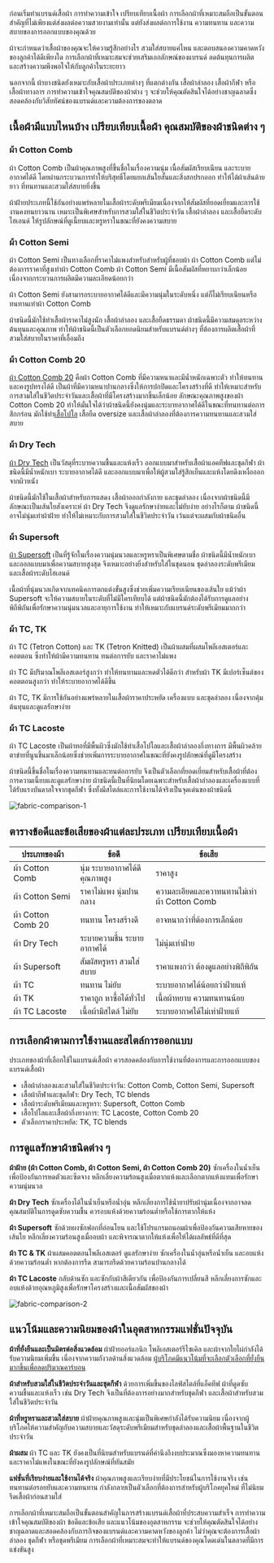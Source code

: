 ก่อนเริ่มทำแบรนด์เสื้อผ้า การทำความเข้าใจ เปรียบเทียบเนื้อผ้า การเลือกผ้าที่เหมาะสมถือเป็นขั้นตอนสำคัญที่ไม่เพียงแต่ส่งผลต่อความสวยงามเท่านั้น แต่ยังส่งผลต่อการใช้งาน ความทนทาน และความสบายของการออกแบบของคุณด้วย

ผ้าจะกำหนดว่าเสื้อผ้าของคุณจะให้ความรู้สึกอย่างไร สวมใส่สบายแค่ไหน และตอบสนองความคาดหวังของลูกค้าได้ดีเพียงใด การเลือกผ้าที่เหมาะสมจะช่วยเสริมเอกลักษณ์ของแบรนด์ ลดต้นทุนการผลิต และสร้างความพึงพอใจให้กับลูกค้าในระยะยาว

นอกจากนี้ ผ้าบางชนิดยังเหมาะกับเสื้อผ้าประเภทต่างๆ ที่แตกต่างกัน เสื้อผ้าลำลอง เสื้อผ้ากีฬา หรือเสื้อผ้าทางการ การทำความเข้าใจคุณสมบัติของผ้าต่าง ๆ จะช่วยให้คุณตัดสินใจได้อย่างชาญฉลาดซึ่งสอดคล้องกับวิสัยทัศน์ของแบรนด์และความต้องการของตลาด

## เนื้อผ้ามีแบบไหนบ้าง เปรียบเทียบเนื้อผ้า คุณสมบัติของผ้าชนิดต่าง ๆ

### ผ้า Cotton Comb

ผ้า Cotton Comb เป็นผ้าคุณภาพสูงที่ขึ้นชื่อในเรื่องความนุ่ม เนื้อสัมผัสเรียบเนียน และระบายอากาศได้ดี โดยผ่านกระบวนการทำให้บริสุทธิ์โดยแยกเส้นใยสั้นและสิ่งสกปรกออก ทำให้ได้ผ้าเส้นด้ายยาว ที่ทนทานและสวมใส่สบายยิ่งขึ้น

ผ้าฝ้ายประเภทนี้ใช้กันอย่างแพร่หลายในเสื้อผ้าระดับพรีเมียมเนื่องจากให้สัมผัสที่ยอดเยี่ยมและการใช้งานคงทนยาวนาน เหมาะเป็นพิเศษสำหรับการสวมใส่ในชีวิตประจำวัน เสื้อผ้าลำลอง และเสื้อยืดระดับไฮเอนด์ ให้รูปลักษณ์ที่ดูเนี้ยบและหรูหราในขณะที่ยังคงความสบาย

### ผ้า Cotton Semi

ผ้า Cotton Semi เป็นทางเลือกที่ราคาไม่แพงสำหรับสำหรับผู้ที่ชอบผ้า ผ้า Cotton Comb แต่ไม่ต้องการราคาที่สูงเท่าผ้า Cotton Comb ผ้า Cotton Semi มีเนื้อสัมผัสที่หยาบกว่าเล็กน้อยเนื่องจากกระบวนการผลิตมีความละเอียดน้อยกว่า

ผ้า Cotton Semi ยังสามารถระบายอากาศได้ดีและมีความนุ่มในระดับหนึ่ง แต่ก็ไม่เรียบเนียนหรือทนทานเท่าผ้า Cotton Comb

ผ้าชนิดนี้มักใช้ทำเสื้อผ้าราคาไม่สูงนัก เสื้อผ้าลำลอง และเสื้อยืดธรรมดา ผ้าชนิดนี้มีความสมดุลระหว่างต้นทุนและคุณภาพ ทำให้ผ้าชนิดนี้เป็นตัวเลือกยอดนิยมสำหรับแบรนด์ต่างๆ ที่ต้องการผลิตเสื้อผ้าที่สวมใส่สบายในราคาที่เอื้อมถึง

### ผ้า Cotton Comb 20

[ผ้า Cotton Comb 20](cotton-comb-20-t-shirt) คือผ้า Cotton Comb ที่มีความหนาและมีน้ำหนักเฉพาะตัว ทำให้ทนทานและคงรูปทรงได้ดี เป็นผ้าที่มีความหนาปานกลางซึ่งให้การปกปิดและโครงสร้างที่ดี ทำให้เหมาะสำหรับการสวมใส่ในชีวิตประจำวันและเสื้อผ้าที่มีโครงสร้างมากขึ้นเล็กน้อย ลักษณะคุณภาพสูงของผ้า Cotton Comb 20 ทำให้มั่นใจได้ว่าผ้าชนิดนี้ยังคงนุ่มและระบายอากาศได้ดีในขณะที่ทนทานต่อการสึกกร่อน มักใช้ทำ[เสื้อโปโล](polo) เสื้อยืด oversize และเสื้อผ้าลำลองที่ต้องการความทนทานและสวมใส่สบาย

### ผ้า Dry Tech

[ผ้า Dry Tech](what-is-dry-tech-fabric-polo-shirt) เป็นวัสดุที่ระบายความชื้นและแห้งเร็ว ออกแบบมาสำหรับเสื้อผ้าแอคทีฟและชุดกีฬา ผ้าชนิดนี้มีน้ำหนักเบา ระบายอากาศได้ดี และออกแบบมาเพื่อให้ผู้สวมใส่รู้สึกเย็นและแห้งโดยดึงเหงื่อออกจากผิวหนัง

ผ้าชนิดนี้มักใช้ในเสื้อผ้าสำหรับการแสดง เสื้อผ้าออกกำลังกาย และชุดลำลอง เนื่องจากผ้าชนิดนี้มีลักษณะเป็นเส้นใยสังเคราะห์ ผ้า Dry Tech จึงดูแลรักษาง่ายและไม่ยับง่าย อย่างไรก็ตาม ผ้าชนิดนี้อาจไม่นุ่มเท่าผ้าฝ้าย ทำให้ไม่เหมาะกับการสวมใส่ในชีวิตประจำวัน เว้นแต่จะผสมกับผ้าชนิดอื่น

### ผ้า Supersoft

[ผ้า Supersoft](what-is-supersoft) เป็นที่รู้จักในเรื่องความนุ่มนวลและหรูหราเป็นพิเศษตามชื่อ ผ้าชนิดนี้มีน้ำหนักเบาและออกแบบมาเพื่อความสบายสูงสุด จึงเหมาะอย่างยิ่งสำหรับใส่ในชุดนอน ชุดลำลองระดับพรีเมียม และเสื้อผ้าระดับไฮเอนด์

เนื้อผ้าที่นุ่มนวลเกิดจากเทคนิคการตกแต่งขั้นสูงซึ่งช่วยเพิ่มความเรียบเนียนของเส้นใย แม้ว่าผ้า Supersoft จะให้ความสบายในระดับที่ไม่มีใครเทียบได้ แต่ผ้าชนิดนี้มักต้องได้รับการดูแลอย่างพิถีพิถันเพื่อรักษาความนุ่มนวลและอายุการใช้งาน ทำให้เหมาะกับแบรนด์ระดับพรีเมียมมากกว่า

### ผ้า TC, TK

ผ้า TC (Tetron Cotton) และ TK (Tetron Knitted) เป็นผ้าผสมที่ผสมโพลีเอสเตอร์และคอตตอน ซึ่งทำให้ผ้ามีความทนทาน ทนต่อการยับ และราคาไม่แพง

ผ้า TC มีปริมาณโพลีเอสเตอร์สูงกว่า ทำให้ทนทานและหดตัวได้ดีกว่า สำหรับผ้า TK มีเปอร์เซ็นต์ของคอตตอนสูงกว่า ทำให้ระบายอากาศได้ดีขึ้น

ผ้า TC, TK มีการใช้กันอย่างแพร่หลายในเสื้อผ้าราคาประหยัด เครื่องแบบ และชุดลำลอง เนื่องจากคุ้มต้นทุนและดูแลรักษาง่าย

### ผ้า TC Lacoste

ผ้า TC Lacoste เป็นผ้าทอที่มีพื้นผิวซึ่งมักใช้ทำเสื้อโปโลและเสื้อผ้าลำลองกึ่งทางการ มีพื้นผิวคล้ายตาข่ายที่นูนขึ้นมาเล็กน้อยซึ่งช่วยเพิ่มการระบายอากาศในขณะที่ยังคงรูปลักษณ์ที่ดูมีโครงสร้าง

ผ้าชนิดนี้ขึ้นชื่อในเรื่องความทนทานและทนต่อการยับ จึงเป็นตัวเลือกที่ยอดเยี่ยมสำหรับเสื้อผ้าที่ต้องการความเนี้ยบและดูแลรักษาง่าย ผ้าชนิดนี้เป็นที่นิยมโดยเฉพาะสำหรับเสื้อผ้าลำลองและเครื่องแบบที่ได้รับแรงบันดาลใจจากชุดกีฬา ซึ่งทั้งมีสไตล์และการใช้งานได้จริงเป็นจุดเด่นของผ้าชนิดนี้

![fabric-comparison-1](/blog/fabric-comparison-1.jpg)

## ตารางข้อดีและข้อเสียของผ้าแต่ละประเภท เปรียบเทียบเนื้อผ้า

| ประเภทของผ้า       | ข้อดี                          | ข้อเสีย                                      |
| ------------------ | ------------------------------ | -------------------------------------------- |
| ผ้า Cotton Comb    | นุ่ม ระบายอากาศได้ดี คุณภาพสูง | ราคาสูง                                      |
| ผ้า Cotton Semi    | ราคาไม่แพง นุ่มปานกลาง         | ความละเอียดและควาทนทานไม่เท่าผ้า Cotton Comb |
| ผ้า Cotton Comb 20 | ทนทาน โครงสร้างดี              | อาจหนากว่าที่ต้องการเล็กน้อย                 |
| ผ้า Dry Tech       | ระบายความชื้น ระบายอากาศได้    | ไม่นุ่มเท่าฝ้าย                              |
| ผ้า Supersoft      | สัมผัสหรูหรา สวมใส่สบาย        | ราคาแพงกว่า ต้องดูแลอย่างพิถีพิถัน           |
| ผ้า TC             | ทนทาน ไม่ยับ                   | ระบายอากาศได้น้อยกว่าฝ้ายแท้                 |
| ผ้า TK             | ราคาถูก หาซื้อได้ทั่วไป        | เนื้อผ้าหยาบ ความทนทานน้อย                   |
| ผ้า TC Lacoste     | เนื้อผ้ามีสไตล์ ไม่ยับ         | ระบายอากาศได้ไม่เท่าฝ้ายแท้                  |


## การเลือกผ้าตามการใช้งานและสไตล์การออกแบบ

ประเภทของผ้าที่เลือกใช้ในแบรนด์เสื้อผ้า ควรสอดคล้องกับการใช้งานที่ต้องการและการออกแบบของแบรนด์เสื้อผ้า

- เสื้อผ้าลำลองและสวมใส่ในชีวิตประจำวัน: Cotton Comb, Cotton Semi, Supersoft
- เสื้อผ้ากีฬาและชุดกีฬา: Dry Tech, TC blends
- เสื้อผ้าระดับพรีเมียมและหรูหรา: Supersoft, Cotton Comb
- เสื้อโปโลและเสื้อผ้ากึ่งทางการ: TC Lacoste, Cotton Comb 20
- ตัวเลือกราคาประหยัด: TK, TC blends

## การดูแลรักษาผ้าชนิดต่าง ๆ

**ผ้าฝ้าย (ผ้า Cotton Comb, ผ้า Cotton Semi, ผ้า Cotton Comb 20)** ซักเครื่องในน้ำเย็นเพื่อป้องกันการหดตัวและซีดจาง หลีกเลี่ยงความร้อนสูงเมื่อตากแห้งและเลือกตากแห้งแทนเพื่อรักษาความนุ่มนวล

**ผ้า Dry Tech** ซักเครื่องได้ในน้ำเย็นหรือน้ำอุ่น หลีกเลี่ยงการใช้น้ำยาปรับผ้านุ่มเนื่องจากอาจลดคุณสมบัติในการดูดซับความชื้น ควรอบแห้งด้วยความร้อนต่ำหรือใช้การตากให้แห้ง

**ผ้า Supersoft** ซักด้วยผงซักฟอกที่อ่อนโยน และใช้โปรแกรมถนอมผ้าเพื่อป้องกันความเสียหายของเส้นใย หลีกเลี่ยงความร้อนสูงเมื่ออบผ้า และพิจารณาตากให้แห้งเพื่อให้ได้ผลลัพธ์ที่ดีที่สุด

**ผ้า TC & TK** ผ้าผสมคอตตอนโพลีเอสเตอร์ ดูแลรักษาง่าย ซักเครื่องในน้ำอุ่นหรือน้ำเย็น และอบแห้งด้วยความร้อนต่ำ หากต้องการรีด สามารถรีดด้วยความร้อนปานกลางได้

**ผ้า TC Lacoste** กลับด้านซัก และซักกับผ้าสีเดียวกัน เพื่อป้องกันการเปลี่ยนสี หลีกเลี่ยงการซักและอบแห้งด้วยอุณหภูมิสูงเพื่อรักษาโครงสร้างและเนื้อสัมผัสของผ้า

![fabric-comparison-2](/blog/fabric-comparison-2.jpg)

## แนวโน้มและความนิยมของผ้าในอุตสาหกรรมแฟชั่นปัจจุบัน

**ผ้าที่ยั่งยืนและเป็นมิตรต่อสิ่งแวดล้อม** ผ้าฝ้ายออร์แกนิก โพลีเอสเตอร์รีไซเคิล และผ้าจากใยไผ่กำลังได้รับความนิยมเพิ่มขึ้น เนื่องจากความกังวลด้านสิ่งแวดล้อม [ผู้บริโภคมีแนวโน้มที่จะเลือกตัวเลือกที่ยั่งยืนมากขึ้นเพื่อลดปริมาณคาร์บอน](https://www.thaitextile.org/th/insign/detail.2997.1.0.html)

**ผ้าสำหรับสวมใส่ในชีวิตประจำวันและชุดกีฬา** ด้วยการเพิ่มขึ้นของไลฟ์สไตล์ที่แอ็คทีฟ ผ้าที่ดูดซับความชื้นและแห้งเร็ว เช่น Dry Tech จึงเป็นที่ต้องการอย่างมากสำหรับชุดกีฬา และเสื้อผ้าสำหรับสวมใส่ในชีวิตประจำวัน

**ผ้าที่หรูหราและสวมใส่สบาย** ผ้าฝ้ายคุณภาพสูงและนุ่มเป็นพิเศษกำลังได้รับความนิยม เนื่องจากผู้บริโภคให้ความสำคัญกับความสบายและวัสดุระดับพรีเมียมสำหรับชุดลำลองและเสื้อผ้าพื้นฐานในชีวิตประจำวัน

**ผ้าผสม** ผ้า TC และ TK ยังคงเป็นที่นิยมสำหรับแบรนด์ที่คำนึงถึงงบประมาณซึ่งมองหาความทนทานและราคาไม่แพงในขณะที่ยังคงรูปลักษณ์ที่ทันสมัย

**แฟชั่นที่เรียบง่ายและใช้งานได้จริง** ผ้าคุณภาพสูงและเรียบง่ายที่มีประโยชน์ในการใช้งานจริง เช่น ทนทานต่อรอยยับและความทนทาน กำลังกลายเป็นตัวเลือกที่ต้องการสำหรับผู้บริโภคยุคใหม่ ที่ไม่นิยมรีดเสื้อผ้าก่อนสวมใส่

การเลือกผ้าที่เหมาะสมถือเป็นขั้นตอนสำคัญในการสร้างแบรนด์เสื้อผ้าที่ประสบความสำเร็จ การทำความเข้าใจคุณสมบัติของผ้า ข้อดีและข้อเสีย และแนวโน้มของอุตสาหกรรม จะช่วยให้คุณตัดสินใจได้อย่างชาญฉลาดและสอดคล้องกับภารกิจของแบรนด์และความคาดหวังของลูกค้า ไม่ว่าคุณจะต้องการเสื้อผ้าลำลอง ชุดกีฬา หรือชุดพรีเมียม การเลือกผ้าที่เหมาะสมจะทำให้แบรนด์ของคุณโดดเด่นในตลาดที่มีการแข่งขันสูง